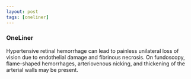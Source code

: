 ```yaml
---
layout: post
tags: [oneliner]
---
```



### OneLiner

Hypertensive retinal hemorrhage can lead to painless unilateral loss of vision due to endothelial damage and fibrinous necrosis. On fundoscopy, flame-shaped hemorrhages, arteriovenous nicking, and thickening of the arterial walls may be present.
